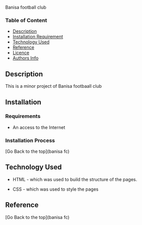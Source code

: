 Banisa football club
### Table of Content

+ [Description](#description)
+ [Installation Requirement](#Installation)
+ [Technology Used](#technology-used)
+ [Reference](#reference)
+ [Licence](#licence)
+ [Authors Info](#author-Info)

## Description
<p>This is a minor project of Banisa footbaall club</p>

## Installation

### Requirements


* An access to the Internet

### Installation Process

[Go Back to the top](banisa fc)
## Technology Used
* HTML - which was used to build the structure of the pages.

* CSS - which was used to style the pages

## Reference

[Go Back to the top](banisa fc)
